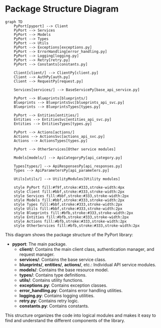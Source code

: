 # Package Structure Diagram

```mermaid
graph TD
    PyPort[pyport] --> Client
    PyPort --> Services
    PyPort --> Models
    PyPort --> Types
    PyPort --> Utils
    PyPort --> Exceptions[exceptions.py]
    PyPort --> ErrorHandling[error_handling.py]
    PyPort --> Logging[logging.py]
    PyPort --> Retry[retry.py]
    PyPort --> Constants[constants.py]
    
    Client[client/] --> ClientPy[client.py]
    Client --> AuthPy[auth.py]
    Client --> RequestPy[request.py]
    
    Services[services/] --> BaseServicePy[base_api_service.py]
    
    PyPort --> Blueprints[blueprints/]
    Blueprints --> BlueprintsSvc[blueprints_api_svc.py]
    Blueprints --> BlueprintsTypes[types.py]
    
    PyPort --> Entities[entities/]
    Entities --> EntitiesSvc[entities_api_svc.py]
    Entities --> EntitiesTypes[types.py]
    
    PyPort --> Actions[actions/]
    Actions --> ActionsSvc[actions_api_svc.py]
    Actions --> ActionsTypes[types.py]
    
    PyPort --> OtherServices[Other service modules]
    
    Models[models/] --> ApiCategoryPy[api_category.py]
    
    Types[types/] --> ApiResponsesPy[api_responses.py]
    Types --> ApiParametersPy[api_parameters.py]
    
    Utils[utils/] --> UtilityModules[Utility modules]
    
    style PyPort fill:#f9f,stroke:#333,stroke-width:4px
    style Client fill:#bbf,stroke:#333,stroke-width:2px
    style Services fill:#bbf,stroke:#333,stroke-width:2px
    style Models fill:#bbf,stroke:#333,stroke-width:2px
    style Types fill:#bbf,stroke:#333,stroke-width:2px
    style Utils fill:#bbf,stroke:#333,stroke-width:2px
    style Blueprints fill:#bfb,stroke:#333,stroke-width:2px
    style Entities fill:#bfb,stroke:#333,stroke-width:2px
    style Actions fill:#bfb,stroke:#333,stroke-width:2px
    style OtherServices fill:#bfb,stroke:#333,stroke-width:2px
```

This diagram shows the package structure of the PyPort library:

- **pyport**: The main package.
  - **client/**: Contains the main client class, authentication manager, and request manager.
  - **services/**: Contains the base service class.
  - **blueprints/**, **entities/**, **actions/**, etc.: Individual API service modules.
  - **models/**: Contains the base resource model.
  - **types/**: Contains type definitions.
  - **utils/**: Contains utility functions.
  - **exceptions.py**: Contains exception classes.
  - **error_handling.py**: Contains error handling utilities.
  - **logging.py**: Contains logging utilities.
  - **retry.py**: Contains retry logic.
  - **constants.py**: Contains constants.

This structure organizes the code into logical modules and makes it easy to find and understand the different components of the library.
